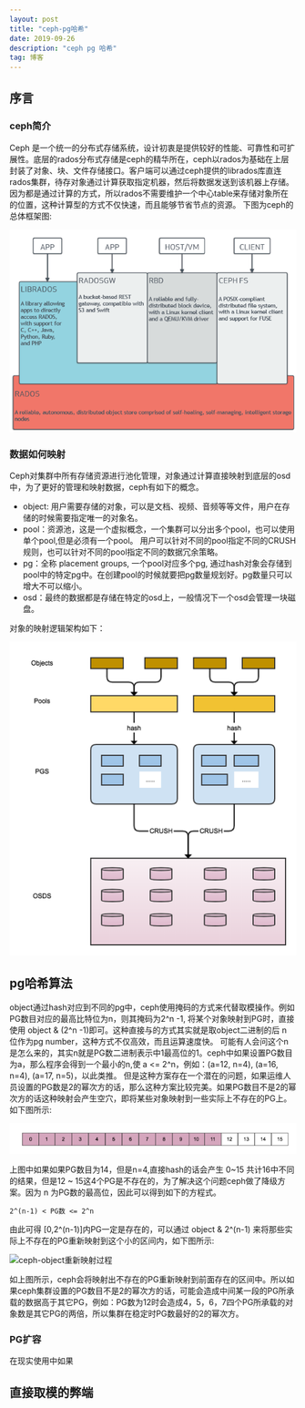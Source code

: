 ```yaml
---
layout: post
title: "ceph-pg哈希"
date: 2019-09-26
description: "ceph pg 哈希"
tag: 博客 
---
```


## 序言
### ceph简介
Ceph 是一个统一的分布式存储系统，设计初衷是提供较好的性能、可靠性和可扩展性。底层的rados分布式存储是ceph的精华所在，ceph以rados为基础在上层封装了对象、块、文件存储接口。客户端可以通过ceph提供的librados库直连rados集群，待存对象通过计算获取指定机器，然后将数据发送到该机器上存储。因为都是通过计算的方式，所以rados不需要维护一个中心table来存储对象所在的位置，这种计算型的方式不仅快速，而且能够节省节点的资源。
下图为ceph的总体框架图:

![ceph架构](/images/posts/ceph.png)

### 数据如何映射
Ceph对集群中所有存储资源进行池化管理，对象通过计算直接映射到底层的osd中，为了更好的管理和映射数据，ceph有如下的概念。
- object: 用户需要存储的对象，可以是文档、视频、音频等等文件，用户在存储的时候需要指定唯一的对象名。
- pool：资源池，这是一个虚拟概念，一个集群可以分出多个pool，也可以使用单个pool,但是必须有一个pool。 用户可以针对不同的pool指定不同的CRUSH规则，也可以针对不同的pool指定不同的数据冗余策略。
- pg：全称 placement groups, 一个pool对应多个pg, 通过hash对象会存储到pool中的特定pg中。在创建pool的时候就要把pg数量规划好。pg数量只可以增大不可以缩小。
- osd：最终的数据都是存储在特定的osd上，一般情况下一个osd会管理一块磁盘。

对象的映射逻辑架构如下：

![ceph-object映射过程](/images/posts/ceph-object映射过程.png)


## pg哈希算法
object通过hash对应到不同的pg中，ceph使用掩码的方式来代替取模操作。例如PG数目对应的最高比特位为n，则其掩码为2^n -1, 将某个对象映射到PG时，直接使用 object & (2^n -1)即可。这种直接与的方式其实就是取object二进制的后 n 位作为pg number，这种方式不仅高效，而且运算速度快。
可能有人会问这个n是怎么来的，其实n就是PG数二进制表示中1最高位的1。ceph中如果设置PG数目为a，那么程序会得到一个最小的n,使 a <= 2^n，例如：(a=12, n=4), (a=16, n=4), (a=17, n=5)，以此类推。
但是这种方案存在一个潜在的问题，如果运维人员设置的PG数是2的幂次方的话，那么这种方案比较完美。如果PG数目不是2的幂次方的话这种映射会产生空穴，即将某些对象映射到一些实际上不存在的PG上。如下图所示:

![ceph pg掩码](/images/posts/ceph-掩码事例.png)

上图中如果如果PG数目为14，但是n=4,直接hash的话会产生 0~15 共计16中不同的结果，但是12 ~ 15这4个PG是不存在的，为了解决这个问题ceph做了降级方案。因为 n 为PG数的最高位，因此可以得到如下的方程式。

```
2^(n-1) < PG数 <= 2^n
```

由此可得 [0,2^(n-1)]内PG一定是存在的，可以通过 object & 2^(n-1) 来将那些实际上不存在的PG重新映射到这个小的区间内，如下图所示:

![ceph-object重新映射过程](/images/posts/ceph-object映射过程-重新映射)

如上图所示，ceph会将映射出不存在的PG重新映射到前面存在的区间中。所以如果ceph集群设置的PG数目不是2的幂次方的话，可能会造成中间某一段的PG所承载的数据高于其它PG，例如：PG数为12时会造成4，5，6，7四个PG所承载的对象数是其它PG的两倍，所以集群在稳定时PG数最好的2的幂次方。

### PG扩容
在现实使用中如果

## 直接取模的弊端


